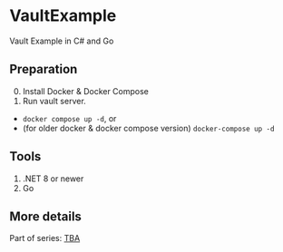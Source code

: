 # VaultExample

Vault Example in C# and Go

## Preparation

0. Install Docker & Docker Compose
1. Run vault server.
  * `docker compose up -d`, or
  * (for older docker & docker compose version) `docker-compose up -d`

## Tools

1. .NET 8 or newer
2. Go

## More details

Part of series: [TBA]()
